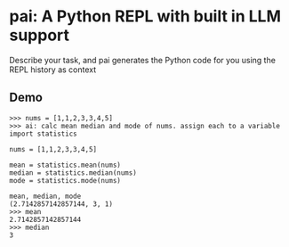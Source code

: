 # pai: A Python REPL with built in LLM support

Describe your task, and pai generates the Python code for you using the REPL history as context

## Demo

```
>>> nums = [1,1,2,3,3,4,5]
>>> ai: calc mean median and mode of nums. assign each to a variable
import statistics

nums = [1,1,2,3,3,4,5]

mean = statistics.mean(nums)
median = statistics.median(nums)
mode = statistics.mode(nums)

mean, median, mode
(2.7142857142857144, 3, 1)
>>> mean
2.7142857142857144
>>> median
3
```